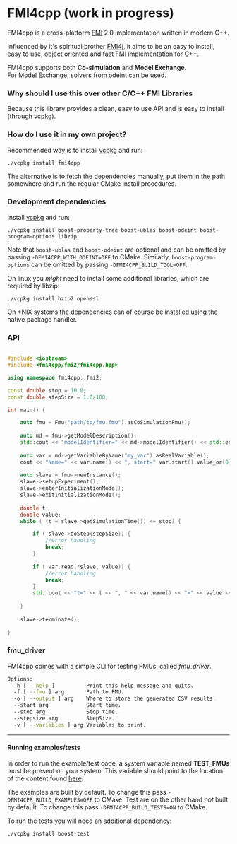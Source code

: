 # FMI4cpp (work in progress)

FMI4cpp is a cross-platform [FMI](https://fmi-standard.org/) 2.0 implementation written in modern C++.

Influenced by it's spiritual brother [FMI4j](https://github.com/SFI-Mechatronics/FMI4j), it aims to be
an easy to install, easy to use, object oriented and fast FMI implementation for C++.    

FMI4cpp supports both **Co-simulation** and **Model Exchange**. <br/>
For Model Exchange, solvers from [odeint](http://headmyshoulder.github.io/odeint-v2/doc/boost_numeric_odeint/getting_started/overview.html) can be used. 

### Why should I use this over other C/C++ FMI Libraries

Because this library provides a clean, easy to use API and is easy to install (through vcpkg).


### How do I use it in my own project?

Recommended way is to install [vcpkg](https://github.com/Microsoft/vcpkg) and run:
```
./vcpkg install fmi4cpp
``` 

The alternative is to fetch the dependencies manually, put them in the path somewhere and run the regular CMake install procedures. 


### Development dependencies

Install [vcpkg](https://github.com/Microsoft/vcpkg) and run:

```
./vcpkg install boost-property-tree boost-ublas boost-odeint boost-program-options libzip
``` 

Note that ```boost-ublas``` and ```boost-odeint``` are optional and can be omitted by passing ```-DFMI4CPP_WITH_ODEINT=OFF``` to CMake.
Similarly, ```boost-program-options``` can be omitted by passing ```-DFMI4CPP_BUILD_TOOL=OFF```.

On linux you _might_ need to install some additional libraries, which are required by libzip:

```
./vcpkg install bzip2 openssl
``` 

On *NIX systems the dependencies can of course be installed using the native package handler. 

### API

```cpp

#include <iostream>
#include <fmi4cpp/fmi2/fmi4cpp.hpp>

using namespace fmi4cpp::fmi2;

const double stop = 10.0;
const double stepSize = 1.0/100;

int main() {

    auto fmu = Fmu("path/to/fmu.fmu").asCoSimulationFmu();
    
    auto md = fmu->getModelDescription();
    std::cout << "modelIdentifier=" << md->modelIdentifier() << std::endl;
    
    auto var = md->getVariableByName("my_var").asRealVariable();
    cout << "Name=" << var.name() << ", start=" var.start().value_or(0) << endl;
    
    auto slave = fmu->newInstance();
    slave->setupExperiment();
    slave->enterInitializationMode();
    slave->exitInitializationMode();
   
    double t;
    double value;
    while ( (t = slave->getSimulationTime()) <= stop) {

        if (!slave->doStep(stepSize)) {
            //error handling
            break;
        }
        
        if (!var.read(*slave, value)) {
            //error handling
            break;
        }
        std::cout << "t=" << t << ", " << var.name() << "=" << value << std::endl;
     
    }
    
    slave->terminate();
    
}
```



### fmu_driver

FMI4cpp comes with a simple CLI for testing FMUs, called _fmu_driver_. 

```bash
Options:
  -h [ --help ]          Print this help message and quits.
  -f [ --fmu ] arg       Path to FMU.
  -o [ --output ] arg    Where to store the generated CSV results.
  --start arg            Start time.
  --stop arg             Stop time.
  --stepsize arg         StepSize.
  -v [ --variables ] arg Variables to print.

```

***

#### Running examples/tests

In order to run the example/test code, a system variable named __TEST_FMUs__ must be present on your system. 
This variable should point to the location of the content found [here](https://github.com/markaren/TEST_FMUs).

The examples are built by default. To change this pass ```-DFMI4CPP_BUILD_EXAMPLES=OFF``` to CMake.
Test are on the other hand _not_ built by default. To change this pass ```-DFMI4CPP_BUILD_TESTS=ON``` to CMake.

To run the tests you will need an additional dependency:

```
./vcpkg install boost-test
``` 